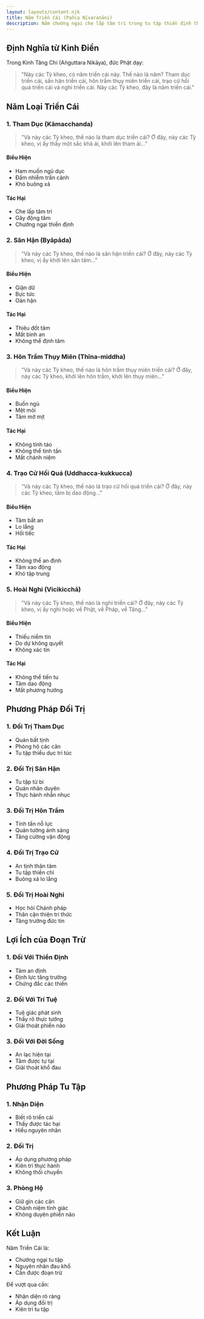 ```yaml
---
layout: layouts/content.njk
title: Năm Triền Cái (Pañca Nīvaraṇāni)
description: Năm chướng ngại che lấp tâm trí trong tu tập thiền định theo giáo lý đức Phật
---
```


## Định Nghĩa từ Kinh Điển

Trong Kinh Tăng Chi (Aṅguttara Nikāya), đức Phật dạy:

> "Này các Tỳ kheo, có năm triền cái này. Thế nào là năm? Tham dục triền cái, sân hận triền cái, hôn trầm thụy miên triền cái, trạo cử hối quá triền cái và nghi triền cái. Này các Tỳ kheo, đây là năm triền cái."

## Năm Loại Triền Cái

### 1. Tham Dục (Kāmacchanda)
> "Và này các Tỳ kheo, thế nào là tham dục triền cái? Ở đây, này các Tỳ kheo, vị ấy thấy một sắc khả ái, khởi lên tham ái..."

#### Biểu Hiện
- Ham muốn ngũ dục
- Đắm nhiễm trần cảnh
- Khó buông xả

#### Tác Hại
- Che lấp tâm trí
- Gây động tâm
- Chướng ngại thiền định

### 2. Sân Hận (Byāpāda)
> "Và này các Tỳ kheo, thế nào là sân hận triền cái? Ở đây, này các Tỳ kheo, vị ấy khởi lên sân tâm..."

#### Biểu Hiện
- Giận dữ
- Bực tức
- Oán hận

#### Tác Hại
- Thiêu đốt tâm
- Mất bình an
- Không thể định tâm

### 3. Hôn Trầm Thụy Miên (Thīna-middha)
> "Và này các Tỳ kheo, thế nào là hôn trầm thụy miên triền cái? Ở đây, này các Tỳ kheo, khởi lên hôn trầm, khởi lên thụy miên..."

#### Biểu Hiện
- Buồn ngủ
- Mệt mỏi
- Tâm mờ mịt

#### Tác Hại
- Không tỉnh táo
- Không thể tinh tấn
- Mất chánh niệm

### 4. Trạo Cử Hối Quá (Uddhacca-kukkucca)
> "Và này các Tỳ kheo, thế nào là trạo cử hối quá triền cái? Ở đây, này các Tỳ kheo, tâm bị dao động..."

#### Biểu Hiện
- Tâm bất an
- Lo lắng
- Hối tiếc

#### Tác Hại
- Không thể an định
- Tâm xao động
- Khó tập trung

### 5. Hoài Nghi (Vicikicchā)
> "Và này các Tỳ kheo, thế nào là nghi triền cái? Ở đây, này các Tỳ kheo, vị ấy nghi hoặc về Phật, về Pháp, về Tăng..."

#### Biểu Hiện
- Thiếu niềm tin
- Do dự không quyết
- Không xác tín

#### Tác Hại
- Không thể tiến tu
- Tâm dao động
- Mất phương hướng

## Phương Pháp Đối Trị

### 1. Đối Trị Tham Dục
- Quán bất tịnh
- Phòng hộ các căn
- Tu tập thiểu dục tri túc

### 2. Đối Trị Sân Hận
- Tu tập từ bi
- Quán nhân duyên
- Thực hành nhẫn nhục

### 3. Đối Trị Hôn Trầm
- Tinh tấn nỗ lực
- Quán tưởng ánh sáng
- Tăng cường vận động

### 4. Đối Trị Trạo Cử
- An tịnh thân tâm
- Tu tập thiền chỉ
- Buông xả lo lắng

### 5. Đối Trị Hoài Nghi
- Học hỏi Chánh pháp
- Thân cận thiện tri thức
- Tăng trưởng đức tin

## Lợi Ích của Đoạn Trừ

### 1. Đối Với Thiền Định
- Tâm an định
- Định lực tăng trưởng
- Chứng đắc các thiền

### 2. Đối Với Trí Tuệ
- Tuệ giác phát sinh
- Thấy rõ thực tướng
- Giải thoát phiền não

### 3. Đối Với Đời Sống
- An lạc hiện tại
- Tâm được tự tại
- Giải thoát khổ đau

## Phương Pháp Tu Tập

### 1. Nhận Diện
- Biết rõ triền cái
- Thấy được tác hại
- Hiểu nguyên nhân

### 2. Đối Trị
- Áp dụng phương pháp
- Kiên trì thực hành
- Không thối chuyển

### 3. Phòng Hộ
- Giữ gìn các căn
- Chánh niệm tỉnh giác
- Không duyên phiền não

## Kết Luận

Năm Triền Cái là:
- Chướng ngại tu tập
- Nguyên nhân đau khổ
- Cần được đoạn trừ

Để vượt qua cần:
- Nhận diện rõ ràng
- Áp dụng đối trị
- Kiên trì tu tập
